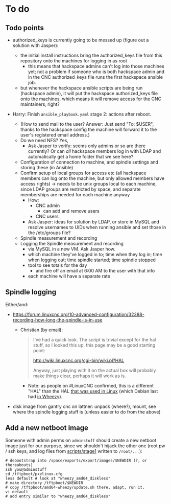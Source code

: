 # To do

## Todo points

* authorized_keys is currently going to be messed up (figure out a solution with Jasper):

    - the initial install instructions bring the authorized_keys file from this repository onto the machines for logging in as root
        - this means that hackspace admins can't log into those machines yet; not a problem if someone who is both hackspace admin and in the CNC authorized_keys file runs the first hackspace ansible job.
    - but whenever the hackspace ansible scripts are being run (hackspace admin), it will put the hackspace authorized_keys file onto the machines, which means it will remove access for the CNC maintainers, right?

* Harry: Finish `ansible_playbook.yaml` stage 2: actions after reboot.

    * (How to send mail to the user? Answer: Just send "To: $USER", thanks to the hackspace config the machine will forward it to the user's registered email address.)
    * Do we need NFS? Yes,
        * Ask Jasper to verify: seems only admins or so are there currently? Or can *all* hackspace members log in with LDAP and automatically get a home folder that we see here?
    * Configuration of connection to machine, and spindle settings and storing these (in Ansible)
    * Confirm setup of local groups for access etc (all hackspace members can log onto the machine, but only allowed members have access rights) -> needs to be unix groups local to each machine, since LDAP groups are restricted by space, and separate memberships are needed for each machine anyway
        * How:
            * CNC admin
                * can add and remove users 
            * CNC users
        * Ask Jasper: ideas for solution by LDAP, or store in MySQL and resolve usernames to UIDs when running ansible and set those in the /etc/groups file?
    * Spindle measurement and recording
    * Logging the Spindle measurement and recording
        * via MySQL in a new VM. Ask Jasper how.
        * which machine they've logged in to; time when they log in; time when logging out; time spindle started; time spindle stopped
        * tool to see totals for the day
            * and fire off an email at 6:00 AM to the user with that info
        * each machine will have a separate rate

## Spindle logging

Either/and:

* https://forum.linuxcnc.org/10-advanced-configuration/32388-recording-how-long-the-spindle-is-in-use

    * Christian (by email):
    
        > I've had a quick look. The script is trivial except for the
        > hal stuff, so I looked this up, this page may be a good
        > starting point:
        > 
        > http://wiki.linuxcnc.org/cgi-bin/wiki.pl?HAL
        >
        > Anyway, just playing with it on the actual box will probably make things clear, perhaps it will work as is.

        * Note: as people on #LinuxCNC confirmed, this is a different "HAL" than the HAL [that was used in Linux](https://en.wikipedia.org/wiki/HAL_(software)) (which Debian last had [in Wheezy](https://packages.debian.org/search?keywords=hal)).

* disk image from gantry cnc on lattner:  unpack (where?), mount, see where the spindle logging stuff is (unless easier to do from the above)


## Add a new netboot image

Someone with admin perms on `adminstuff` should create a new netboot image just for our purpose, since we shouldn't hijack the other one (root pw / ssh keys, and log files from [scripts/stage1](scripts/stage1) written to `/root/...`):

    # debootstrap into /space/exports/export/images/$NEWDIR (?, or thereabouts)
    ssh you@adminstuff
    cd /tftpboot/pxelinux.cfg
    less default # look at "wheezy_amd64_diskless"
    # make directory /tftpboot/$NEWDIR
    # copy /tftpboot/amd64-wheezy/update.sh there, adapt, run it.
    vi default
    # add entry similar to "wheezy_amd64_diskless"
    

